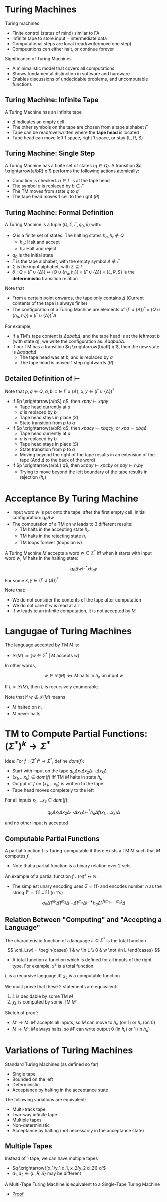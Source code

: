 # Turing Machines

Turing machines

- Finite control (states of mind) similar to FA
- Infinite tape to store input + intermediate data
- Computational steps are local (read/write/move one step)
- Computations can either halt, or continue forever

Significance of Turing Machines

- A minimalistic model that covers all computations
- Shows fundamental distinction in software and hardware
- Enables discussions of undecidable problems, and uncomputable functions

## Turing Machine: Infinite Tape

A Turing Machine has an infinite tape

- $\Delta$ indicates an empty cell
- The other symbols on the tape are chosen from a tape alphabet $\Gamma$
- Tape can be read/overwritten where the **tape head** is located
- Tape head can move left 1 space, right 1 space, or stay (L, R, S)

## Turing Machine: Single Step

A Turing Machine has a finite set of states ($q \in Q$). A transition $q \xrightarrow{a/bR} q'$ performs the following actions atomically:

- Condition is checked. $a \in \Gamma$ is at the tape head
- The symbol $a$ is replaced by $b \in \Gamma$
- The TM moves from state $q$ to $q'$
- The tape head moves 1 cell to the right ($R$)

## Turing Machine: Formal Definition

A Turing Machine is a tuple $(Q, \Sigma, \Gamma, q_0, \delta)$ with:

- $Q$ is a finite set of states. The halting states $h_a, h_r \not \in Q$
  - $h_a$: Halt and accept
  - $h_r$: Halt and reject
- $q_0$ is the initial state
- $\Gamma$ is the tape alphabet, with the empty symbol $\Delta \not \in \Gamma$
- $\Sigma$ is the input alphabet, with $\Sigma \subseteq \Gamma$
- $\delta: Q \times (\Gamma \cup \{ \Delta \}) \mapsto (Q \cup \{ h_a, h_r \}) \times (\Gamma \cup \{ \Delta \}) \times \{L, R, S \}$ is the **deterministic** transition relation

Note that

- From a certain point onwards, the tape only contains $\Delta$ (Current contents of the tape is always finite)
- The configuration of a Turing Machine are elements of $(\Gamma \cup \{ \Delta \})^* \times (Q \cup \{ h_a, h_r \}) \times (\Gamma \cup \{ \Delta \})^* \Delta$

For example,

- If a TM's tape content is $\Delta a b a b \Delta$, and the tape head is at the leftmost $b$ (with state $q$), we write the configuration as: $\Delta a q b a b \Delta$.
- If our TM has a transition $q \xrightarrow{b/aR} q'$, then the new state is $\Delta a a q a b \Delta$
  - The tape head was at $b$, and is replaced by $a$
  - The tape head is moved 1 step rightwards ($R$)

## Detailed Definition of $\vdash$

Note that $p, q \in Q$, $a, b, c \in \Gamma \cup \{ \Delta \}$, $x, y \in (\Gamma \cup \{ \Delta \})^*$

- If $p \xrightarrow{a/bS} q$, then $xpay \vdash xqby$
  - Tape head currently at $a$
  - $a$ is replaced by $b$
  - Tape head stays in place ($S$)
  - State transition from $p$ to $q$
- If $p \xrightarrow{a/bR} q$, then $xpacy \vdash xbqcy$, or $xpa \vdash xbq\Delta$
  - Tape head currently at $a$
  - $a$ is replaced by $b$
  - Tape head stays in place ($S$)
  - State transition from $p$ to $q$
  - Moving beyond the right of the tape results in an extension of the tape (Add $\Delta$ to the back of the word)
- If $p \xrightarrow{a/bL} q$, then $xcpay \vdash xpcby$ or $pay \vdash h_r by$
  - Trying to move beyond the left boundary of the tape results in rejection ($h_r$)

# Acceptance By Turing Machine

- Input word $w$ is put onto the tape, after the first empty cell. Initial configuration: $q_0 \Delta w$
- The computation of a TM on $w$ leads to 3 different results:
  - TM halts in the accepting state $h_a$
  - TM halts in the rejecting state $h_r$
  - TM loops forever (loops on $w$)

A Turing Machine $M$ accepts a word $w \in \Sigma^*$ iff when it starts with input word $w$, $M$ halts in the halting state:

$$
q_0 \Delta w \vdash^* xh_ay
$$

For some $x, y \in (\Gamma \cup \{ \Delta \})^*$

Note that:

- We do not consider the contents of the tape after computation
- We do not care if $w$ is read at all
- If $w$ leads to an infinite computation, it is not accepted by $M$

# Langugae of Turing Machines

The language accepted by TM $M$ is:

- $\mathcal{L}(M) := \{w \in \Sigma^* \ | \ M \text{ accepts } w \}$

In other words,

$$
w \in \mathcal{L}(M) \iff \text{$M$ halts in $h_a$ on input $w$}
$$

If $L = \mathcal{L}(M)$, then $L$ is recursively enumerable.

Note that if $w \not \in \mathcal{L}(M)$ means

- $M$ halted on $h_r$
- $M$ never halts

# TM to Compute Partial Functions: $(\Sigma^*)^k \to \Sigma^*$

Idea: For $f: (\Sigma^*)^k \to \Sigma^*$, define $dom(f)$:

- Start with input on the tape $q_0 \Delta x_1 \Delta x_2 \Delta \cdots \Delta x_k \Delta$
- $(x_1, ... x_k) \in dom(f)$ iff TM $M$ halts in state $h_a$
- Output of $f$ on $(x_1, ... x_k)$ is written to the tape
- Tape head moves completely to the left

For all inputs $x_1, ... x_k \in dom(f)$:

$$
q_0 \Delta x_1 \Delta x_2 \Delta \cdots \Delta x_k \Delta \vdash^* h_a \Delta f(x_1, ... x_k) \Delta
$$

and no other input is accepted

## Computable Partial Functions

A partial function $f$ is Turing-computable if there exists a TM $M$ such that $M$ computes $f$

- Note that a partial function is a binary relation over 2 sets

An example of a partial function $f: (\mathbb{N})^k \mapsto \mathbb{N}$:

- The simplest unary encoding uses $\Sigma = \{ 1 \}$ and encodes number $n$ as the string $1^n = 111...111$ ($n$ 1's)

$$
q_0 \Delta 1^{m_1} \Delta 1^{m_2} \Delta  \cdots  \Delta 1^{m_k} \Delta  \vdash^∗ h_a \Delta 1^{f (m_1,...,m_k)} \Delta
$$

## Relation Between "Computing" and "Accepting a Language"

The characteristic function of a language $L \subseteq \Sigma^*$ is the total function

$$
\chi_L(w) = \begin{cases}
    1 & w \in L \\
    0 & w \not \in L
\end{cases}
$$

- A total function a function which is defined for all inputs of the right type. For example, $x^2$ is a total function

$L$ is a recursive language iff $\chi_L$ is a computable function

We must prove that these 2 statements are equivalent:

1. $L$ is decidable by some TM $M$
2. $\chi_L$ is computed by some TM $M'$

Sketch of proof:

- $M' \to M$: $M'$ accepts all inputs, so $M$ can move to $h_a$ (on 1) or $h_r$ (on 0)
- $M \to M'$: $M$ always halts, so $M'$ can write output 0 (in $h_r$) or 1 (in $h_a$)

# Variations of Turing Machines

Standard Turing Machines (as defined so far)

- Single tape
- Bounded on the left
- Deterministic
- Acceptance by halting in the acceptance state

The following variations are equivalent:

- Multi-track tape
- Two-way infinite tape
- Multiple tapes
- Non-deterministic
- Acceptance by halting (not necessarily in the acceptance state)

## Multiple Tapes

Instead of 1 tape, we can have multiple tapes

- $q \xrightarrow{[x_1/y_1 d_1, x_2/y_2 d_2]} q'$
- $d_1, d_2 \in \{ L, R, S \}$ may be different

A Multi-Tape Turing Machine is equivalent to a Single-Tape Turing Machine

- [Proof](https://www.cs.drexel.edu/~knowak/cs525_winter_2016_e/CS525_Joseph_Lauman_Presentation.pdf)
